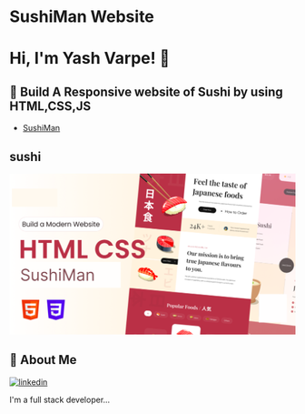 # SushiMan Website

# Hi, I'm Yash Varpe! 👋

## 🔗 Build A Responsive website of Sushi by using HTML,CSS,JS

- [SushiMan](https://yashvarpe05.github.io/Sushi/)

## sushi

![App Screenshot](<./assets/Frame%201%20(1).png>)

## 🚀 About Me

[![linkedin](https://img.shields.io/badge/linkedin-0A66C2?style=for-the-badge&logo=linkedin&logoColor=white)](https://www.linkedin.com/in/yash-varpe-960703234/)

I'm a full stack developer...
